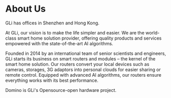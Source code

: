 About Us
=========



GLi has offices in Shenzhen and Hong Kong. 

At GLi, our vision is to make the life simpler and easier. We are the world-class smart home solution provider, offering quality products and services empowered with the state-of-the-art AI algorithms.

Founded in 2014 by an international team of senior scientists and engineers, GLi starts its business on smart routers and modules – the kernel of the smart home solution. Our routers convert your local devices such as cameras, storages, 3G adaptors into personal clouds for easier sharing or remote control. Equipped with advanced AI algorithms, our routers ensure everything works with its best performance.

Domino is GLi's Opensource-open hardware project.

